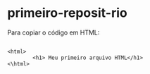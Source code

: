 # primeiro-reposit-rio

Para copiar o código em HTML:
```

<html>
        <h1> Meu primeiro arquivo HTML</h1>
<\html>
```

